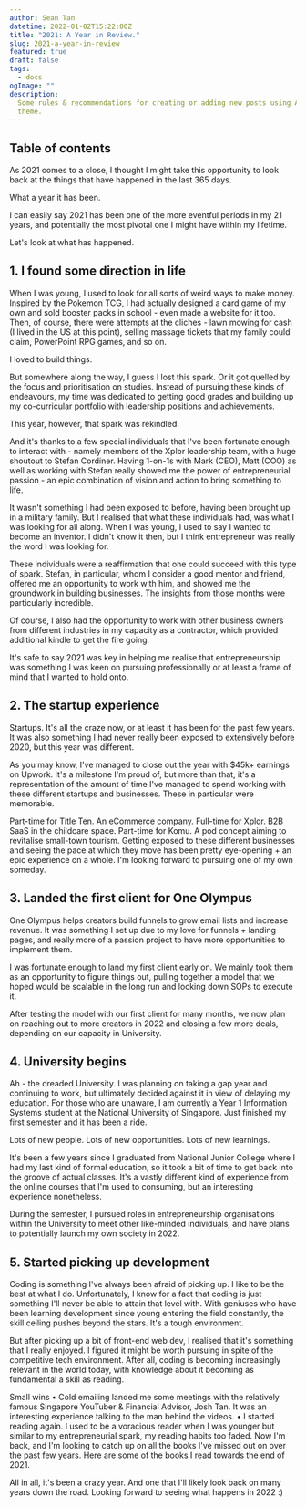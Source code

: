 ```yaml
---
author: Sean Tan
datetime: 2022-01-02T15:22:00Z
title: "2021: A Year in Review."
slug: 2021-a-year-in-review
featured: true
draft: false
tags:
  - docs
ogImage: ""
description:
  Some rules & recommendations for creating or adding new posts using AstroPaper
  theme.
---
```


## Table of contents

As 2021 comes to a close, I thought I might take this opportunity to look back at the things that have happened in the last 365 days.

What a year it has been.

I can easily say 2021 has been one of the more eventful periods in my 21 years, and potentially the most pivotal one I might have within my lifetime.

Let's look at what has happened.

## 1. I found some direction in life

When I was young, I used to look for all sorts of weird ways to make money. Inspired by the Pokemon TCG, I had actually designed a card game of my own and sold booster packs in school - even made a website for it too. Then, of course, there were attempts at the cliches - lawn mowing for cash (I lived in the US at this point), selling massage tickets that my family could claim, PowerPoint RPG games, and so on.

I loved to build things.

But somewhere along the way, I guess I lost this spark. Or it got quelled by the focus and prioritisation on studies. Instead of pursuing these kinds of endeavours, my time was dedicated to getting good grades and building up my co-curricular portfolio with leadership positions and achievements.

This year, however, that spark was rekindled.

And it's thanks to a few special individuals that I've been fortunate enough to interact with - namely members of the Xplor leadership team, with a huge shoutout to Stefan Cordiner. Having 1-on-1s with Mark (CEO), Matt (COO) as well as working with Stefan really showed me the power of entrepreneurial passion - an epic combination of vision and action to bring something to life.

It wasn't something I had been exposed to before, having been brought up in a military family. But I realised that what these individuals had, was what I was looking for all along. When I was young, I used to say I wanted to become an inventor. I didn't know it then, but I think entrepreneur was really the word I was looking for.

These individuals were a reaffirmation that one could succeed with this type of spark. Stefan, in particular, whom I consider a good mentor and friend, offered me an opportunity to work with him, and showed me the groundwork in building businesses. The insights from those months were particularly incredible.

Of course, I also had the opportunity to work with other business owners from different industries in my capacity as a contractor, which provided additional kindle to get the fire going.

It's safe to say 2021 was key in helping me realise that entrepreneurship was something I was keen on pursuing professionally or at least a frame of mind that I wanted to hold onto.

## 2. The startup experience

Startups. It's all the craze now, or at least it has been for the past few years. It was also something I had never really been exposed to extensively before 2020, but this year was different.

As you may know, I've managed to close out the year with $45k+ earnings on Upwork. It's a milestone I'm proud of, but more than that, it's a representation of the amount of time I've managed to spend working with these different startups and businesses. These in particular were memorable.

Part-time for Title Ten. An eCommerce company.
Full-time for Xplor. B2B SaaS in the childcare space.
Part-time for Komu. A pod concept aiming to revitalise small-town tourism.
Getting exposed to these different businesses and seeing the pace at which they move has been pretty eye-opening + an epic experience on a whole. I'm looking forward to pursuing one of my own someday.

## 3. Landed the first client for One Olympus

One Olympus helps creators build funnels to grow email lists and increase revenue. It was something I set up due to my love for funnels + landing pages, and really more of a passion project to have more opportunities to implement them.

I was fortunate enough to land my first client early on. We mainly took them as an opportunity to figure things out, pulling together a model that we hoped would be scalable in the long run and locking down SOPs to execute it.

After testing the model with our first client for many months, we now plan on reaching out to more creators in 2022 and closing a few more deals, depending on our capacity in University.

## 4. University begins

Ah - the dreaded University. I was planning on taking a gap year and continuing to work, but ultimately decided against it in view of delaying my education. For those who are unaware, I am currently a Year 1 Information Systems student at the National University of Singapore. Just finished my first semester and it has been a ride.

Lots of new people. Lots of new opportunities. Lots of new learnings.

It's been a few years since I graduated from National Junior College where I had my last kind of formal education, so it took a bit of time to get back into the groove of actual classes. It's a vastly different kind of experience from the online courses that I'm used to consuming, but an interesting experience nonetheless.

During the semester, I pursued roles in entrepreneurship organisations within the University to meet other like-minded individuals, and have plans to potentially launch my own society in 2022.

## 5. Started picking up development

Coding is something I've always been afraid of picking up. I like to be the best at what I do. Unfortunately, I know for a fact that coding is just something I'll never be able to attain that level with. With geniuses who have been learning development since young entering the field constantly, the skill ceiling pushes beyond the stars. It's a tough environment.

But after picking up a bit of front-end web dev, I realised that it's something that I really enjoyed. I figured it might be worth pursuing in spite of the competitive tech environment. After all, coding is becoming increasingly relevant in the world today, with knowledge about it becoming as fundamental a skill as reading.

Small wins
• Cold emailing landed me some meetings with the relatively famous Singapore YouTuber & Financial Advisor, Josh Tan. It was an interesting experience talking to the man behind the videos.
• I started reading again. I used to be a voracious reader when I was younger but similar to my entrepreneurial spark, my reading habits too faded. Now I'm back, and I'm looking to catch up on all the books I've missed out on over the past few years. Here are some of the books I read towards the end of 2021.

All in all, it's been a crazy year. And one that I'll likely look back on many years down the road. Looking forward to seeing what happens in 2022 :)
